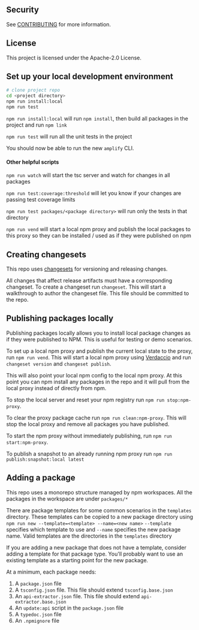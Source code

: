 ## Security

See [CONTRIBUTING](CONTRIBUTING.md#security-issue-notifications) for more information.

## License

This project is licensed under the Apache-2.0 License.

## Set up your local development environment

```sh
# clone project repo
cd <project directory>
npm run install:local
npm run test
```

`npm run install:local` will run `npm install`, then build all packages in the project and run `npm link`

`npm run test` will run all the unit tests in the project

You should now be able to run the new `amplify` CLI.

#### Other helpful scripts

`npm run watch` will start the tsc server and watch for changes in all packages

`npm run test:coverage:threshold` will let you know if your changes are passing test coverage limits

`npm run test packages/<package directory>` will run only the tests in that directory

`npm run vend` will start a local npm proxy and publish the local packages to this proxy so they can be installed / used as if they were published on npm

## Creating changesets

This repo uses [changesets](https://github.com/changesets/changesets) for versioning and releasing changes.

All changes that affect release artifacts must have a corresponding changeset. To create a changeset run `changeset`.
This will start a walkthrough to author the changeset file. This file should be committed to the repo.

## Publishing packages locally

Publishing packages locally allows you to install local package changes as if they were published to NPM. This is useful for testing or demo scenarios.

To set up a local npm proxy and publish the current local state to the proxy, run `npm run vend`.
This will start a local npm proxy using [Verdaccio](https://verdaccio.org/) and run `changeset version` and `changeset publish`.

This will also point your local npm config to the local npm proxy. At this point you can npm install any packages in the repo and it will pull from the local proxy instead of directly from npm.

To stop the local server and reset your npm registry run `npm run stop:npm-proxy`.

To clear the proxy package cache run `npm run clean:npm-proxy`. This will stop the local proxy and remove all packages you have published.

To start the npm proxy without immediately publishing, run `npm run start:npm-proxy`.

To publish a snapshot to an already running npm proxy run `npm run publish:snapshot:local latest`

## Adding a package

This repo uses a monorepo structure managed by npm workspaces. All the packages in the workspace are under `packages/*`

There are package templates for some common scenarios in the `templates` directory.
These templates can be copied to a new package directory using `npm run new --template=<template> --name=<new name>`
`--template` specifies which template to use and `--name` specifies the new package name.
Valid templates are the directories in the `templates` directory

If you are adding a new package that does not have a template, consider adding a template for that package type.
You'll probably want to use an existing template as a starting point for the new package.

At a minimum, each package needs:

1. A `package.json` file
2. A `tsconfig.json` file. This file should extend `tsconfig.base.json`
3. An `api-extractor.json` file. This file should extend `api-extractor.base.json`
4. An `update:api` script in the `package.json` file
5. A `typedoc.json` file
6. An `.npmignore` file
